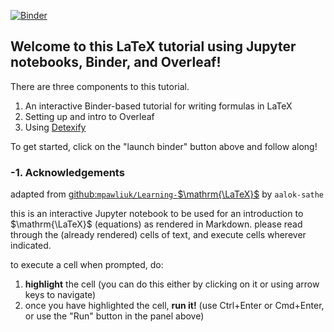 [![Binder](https://mybinder.org/badge_logo.svg)](https://mybinder.org/v2/gh/aalok-sathe/Learning-LaTeX/HEAD)

## Welcome to this LaTeX tutorial using Jupyter notebooks, Binder, and Overleaf!
There are three components to this tutorial.
1. An interactive Binder-based tutorial for writing formulas in LaTeX
2. Setting up and intro to Overleaf
3. Using [Detexify](https://detexify.kirelabs.org/classify.html)

To get started, click on the "launch binder" button above and follow along!

### -1. Acknowledgements
adapted from [github:`mpawliuk/Learning-`$\mathrm{\LaTeX}$](https://github.com/mpawliuk/Learning-LaTeX) by `aalok-sathe`

this is an interactive Jupyter notebook to be used for an introduction to $\mathrm{\LaTeX}$ (equations) as rendered in Markdown. please read through the (already rendered) cells of text, and execute cells wherever indicated. 

to execute a cell when prompted, do:
1. **highlight** the cell (you can do this either by clicking on it or using arrow keys to navigate)
2. once you have highlighted the cell, **run it!** (use Ctrl+Enter or Cmd+Enter, or use the "Run" button in the panel above)

